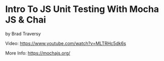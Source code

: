# Intro To JS Unit Testing With Mocha JS & Chai

by Brad Traversy

Video: https://www.youtube.com/watch?v=MLTRHc5dk6s

More Info: https://mochajs.org/
